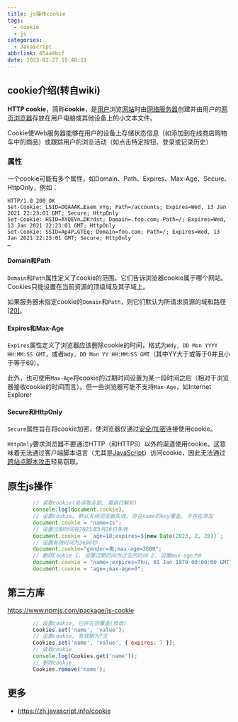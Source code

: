 ```yaml
---
title: js操作cookie
tags:
  - cookie
  - js
categories:
  - JavaScript
abbrlink: 45aa9bcf
date: 2023-02-27 15:48:11
---
```


## cookie介绍(转自wiki)

**HTTP cookie**，简称**cookie**，是[用户](https://zh.wikipedia.org/wiki/用户_(计算机))浏览[网站](https://zh.wikipedia.org/wiki/网站)时由[网络服务器](https://zh.wikipedia.org/wiki/网络服务器)创建并由用户的[网页浏览器](https://zh.wikipedia.org/wiki/网页浏览器)存放在用户电脑或其他设备上的小文本文件。

Cookie使Web服务器能够在用户的设备上存储状态信息（如添加到在线商店购物车中的商品）或跟踪用户的浏览活动（如点击特定按钮、登录或记录历史）

### 属性

一个cookie可能有多个属性，如Domain、Path、Expires、Max-Age、Secure、HttpOnly，例如：

```
HTTP/1.0 200 OK
Set-Cookie: LSID=DQAAAK…Eaem_vYg; Path=/accounts; Expires=Wed, 13 Jan 2021 22:23:01 GMT; Secure; HttpOnly
Set-Cookie: HSID=AYQEVn…DKrdst; Domain=.foo.com; Path=/; Expires=Wed, 13 Jan 2021 22:23:01 GMT; HttpOnly
Set-Cookie: SSID=Ap4P…GTEq; Domain=foo.com; Path=/; Expires=Wed, 13 Jan 2021 22:23:01 GMT; Secure; HttpOnly
…
```

#### Domain和Path

`Domain`和`Path`属性定义了cookie的范围。它们告诉浏览器cookie属于哪个网站。Cookies只能设置在当前资源的顶级域及其子域上。

如果服务器未指定cookie的`Domain`和`Path`，则它们默认为所请求资源的域和路径[[20\]](https://zh.wikipedia.org/zh-sg/Cookie#cite_note-uMnRY-20)。

#### Expires和Max-Age

`Expires`属性定义了浏览器应该删除cookie的时间，格式为`Wdy, DD Mon YYYY HH:MM:SS GMT`，或者`Wdy, DD Mon YY HH:MM:SS GMT`（其中YY大于或等于0并且小于等于69）。

此外，也可使用`Max-Age`将cookie的过期时间设置为某一段时间之后（相对于浏览器接收cookie的时间而言）。但一些浏览器可能不支持`Max-Age`，如Internet Explorer

#### Secure和HttpOnly

`Secure`属性旨在将cookie加密，使浏览器仅通过[安全/加密](https://zh.wikipedia.org/wiki/超文本传输安全协议)连接使用cookie。

`HttpOnly`要求浏览器不要通过HTTP（和HTTPS）以外的渠道使用cookie。这意味着无法通过客户端脚本语言（尤其是[JavaScript](https://zh.wikipedia.org/wiki/JavaScript)）访问cookie，因此无法通过[跨站点脚本攻击](https://zh.wikipedia.org/wiki/跨網站指令碼)轻易窃取。

## 原生js操作

```js
        // 读取cookie(会读取全部, 需自行解析)
        console.log(document.cookie);
        // 设置cookie, 默认关闭浏览器失效, 存在name的key覆盖, 不存在添加
        document.cookie = "name=zs";
        // 设置过期时间在2023年3月28日失效
        document.cookie = `age=18;expires=${new Date(2023, 2, 28)}`;
        // 设置有效时间为3600秒
        document.cookie="gender=男;max-age=3600";
        // 删除Cookie 1. 设置过期时间为过去的时间 2. 设置max-age为0
        document.cookie = "name=;expires=Thu, 01 Jan 1970 00:00:00 GMT";
        document.cookie = "age=;max-age=0";
```

## 第三方库

https://www.npmjs.com/package/js-cookie

```js
        // 设置cookie, 已存在则覆盖(修改)
        Cookies.set('name', 'value');
        // 设置cookie, 有效期为7天
        Cookies.set('name', 'value', { expires: 7 });
        // 读取cookie
        console.log(Cookies.get('name'));
        // 删除cookie
        Cookies.remove('name');
```

## 更多

- https://zh.javascript.info/cookie